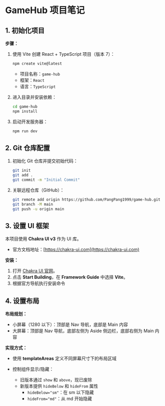 # GameHub 项目笔记

## 1. 初始化项目

**步骤：**

1. 使用 Vite 创建 React + TypeScript 项目（版本 7）：

   ```bash
   npm create vite@latest
   ```

   - 项目名称：`game-hub`
   - 框架：`React`
   - 语言：`TypeScript`

2. 进入目录并安装依赖：

   ```bash
   cd game-hub
   npm install
   ```

3. 启动开发服务器：

   ```bash
   npm run dev
   ```

## 2. Git 仓库配置

1. 初始化 Git 仓库并提交初始代码：

   ```bash
   git init
   git add .
   git commit -m "Initial Commit"
   ```

2. 关联远程仓库（GitHub）：

   ```bash
   git remote add origin https://github.com/PangPang1999/game-hub.git
   git branch -M main
   git push -u origin main
   ```

## 3. 设置 UI 框架

本项目使用 **Chakra UI v3** 作为 UI 库。

- 官方文档地址：[https://chakra-ui.com](https://chakra-ui.com)

**安装：**

1. 打开 [Chakra UI 官网](https://chakra-ui.com)。
2. 点击 **Start Building**，在 **Framework Guide** 中选择 **Vite**。
3. 根据官方导航执行安装命令

## 4. 设置布局

**布局规划：**

- 小屏幕（1280 以下）：顶部是 Nav 导航，底部是 Main 内容
- 大屏幕：顶部是 Nav 导航，底部左侧为 Aside 侧边栏，底部右侧为 Main 内容

**实现方式：**

- 使用 **templateAreas** 定义不同屏幕尺寸下的布局区域
- 控制组件显示/隐藏：

  - 旧版本通过 `show` 和 `above`，现已废除
  - 新版本提供 `hideBelow` 和 `hideFrom` 属性
    - `hideBelow="sm"`：在 sm 以下隐藏
    - `hideFrom="md"`：从 md 开始隐藏
